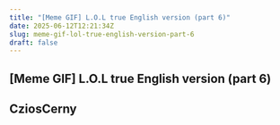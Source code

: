 ```yaml
---
title: "[Meme GIF] L.O.L true English version (part 6)"
date: 2025-06-12T12:21:34Z
slug: meme-gif-lol-true-english-version-part-6
draft: false
---
```


## [Meme GIF] L.O.L true English version (part 6)

## CziosCerny

